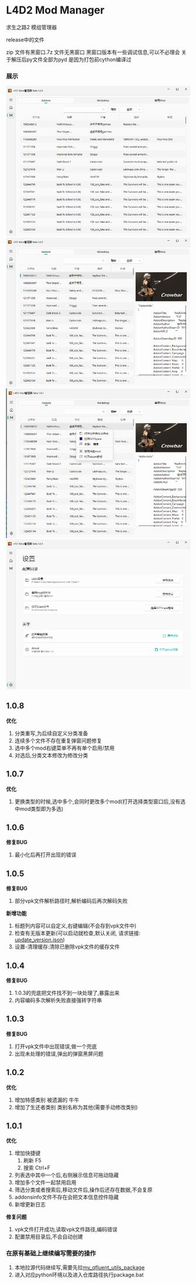 # L4D2 Mod Manager

求生之路2 模组管理器

release中的文件

zip 文件有黑窗口.7z 文件无黑窗口
黑窗口版本有一些调试信息,可以不必理会
关于解压后py文件全部为pyd 是因为打包前cython编译过

### 展示
![img.png](readme_pic/mod页面.png)
![img.png](readme_pic/mod页面选中mod.png)
![img.png](readme_pic/mod页面右键菜单.png)
![img.png](readme_pic/设置页.png)

## 1.0.8
**优化**
1. 分类重写,为后续自定义分类准备
2. 连续多个文件不存在重复弹窗问题修复
3. 选中多个mod右键菜单不再有单个启用/禁用
4. 对选后,分类文本修改为修改分类


## 1.0.7
**优化**
1. 更换类型的时候,选中多个,会同时更改多个mod(打开选择类型窗口后,没有选中mod类型即为多选)

## 1.0.6
**修复BUG**
1. 最小化后再打开出现的错误

## 1.0.5
**修复BUG**
1. 部分vpk文件解析路径时,解析编码后再次解码失败

**新增功能**
1. 标题列内容可以自定义,右键编辑(不会存到vpk文件中)
2. 检查有无版本更新(可以启动就检查,默认关闭, 请求链接: [update_version.json](https://fdklgbh.github.io/L4D2-Mod-Manager/update_version.json))
3. 设置-清理缓存:清除已删除vpk文件的缓存文件


## 1.0.4
**修复BUG**
1. 1.0.3的兜底把文件找不到一块处理了,暴露出来
2. 内容编码多次解析失败直接强转字符串

## 1.0.3
**修复BUG**
1. 打开vpk文件中出现错误,做一个兜底
2. 出现未处理的错误,弹出的弹窗黑屏问题

## 1.0.2
**优化**
1. 增加特感类别
   被遗漏的 牛牛
2. 增加了生还者类别
   类别名称为其他(需要手动修改类别)

## 1.0.1

**优化**

1. 增加快捷键
    1. 刷新 F5
    2. 搜索 Ctrl+F
2. 列表选中其中一个后,右侧展示信息可拖动隐藏
3. 增加多个文件一起禁用启用
4. 筛选分类或者搜索后,移动文件后,操作后还存在数据,不会复原
5. addonsinfo文件不存在会把文本信息控件隐藏
6. 新增更新日志

**修复问题**

1. vpk文件打开成功,读取vpk文件路径,编码错误
2. 配置禁用目录后,不会自动创建

### 在原有基础上继续编写需要的操作

1. 本地拉源代码继续写,需要先拉[my_qfluent_utils_package](https://github.com/fdklgbh/my_qfluent_utils_package.git)
2. 进入对应python环境以及进入仓库路径执行package.bat